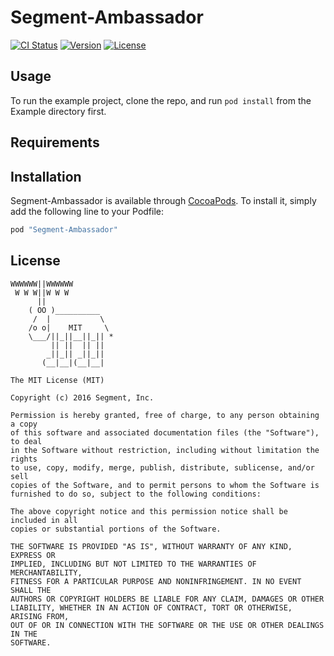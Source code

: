 # Segment-Ambassador

[![CI Status](http://img.shields.io/travis/segment-integrations/analytics-ios-integration-ambassador.svg?style=flat)](https://travis-ci.org/segment-integrations/analytics-ios-integration-ambassador)
[![Version](https://img.shields.io/cocoapods/v/Segment-Ambassador.svg?style=flat)](http://cocoapods.org/pods/Segment-Ambassador)
[![License](https://img.shields.io/cocoapods/l/Segment-Ambassador.svg?style=flat)](http://cocoapods.org/pods/Segment-Ambassador)

## Usage

To run the example project, clone the repo, and run `pod install` from the Example directory first.

## Requirements

## Installation

Segment-Ambassador is available through [CocoaPods](http://cocoapods.org). To install
it, simply add the following line to your Podfile:

```ruby
pod "Segment-Ambassador"
```

## License

```
WWWWWW||WWWWWW
 W W W||W W W
      ||
    ( OO )__________
     /  |           \
    /o o|    MIT     \
    \___/||_||__||_|| *
         || ||  || ||
        _||_|| _||_||
       (__|__|(__|__|

The MIT License (MIT)

Copyright (c) 2016 Segment, Inc.

Permission is hereby granted, free of charge, to any person obtaining a copy
of this software and associated documentation files (the "Software"), to deal
in the Software without restriction, including without limitation the rights
to use, copy, modify, merge, publish, distribute, sublicense, and/or sell
copies of the Software, and to permit persons to whom the Software is
furnished to do so, subject to the following conditions:

The above copyright notice and this permission notice shall be included in all
copies or substantial portions of the Software.

THE SOFTWARE IS PROVIDED "AS IS", WITHOUT WARRANTY OF ANY KIND, EXPRESS OR
IMPLIED, INCLUDING BUT NOT LIMITED TO THE WARRANTIES OF MERCHANTABILITY,
FITNESS FOR A PARTICULAR PURPOSE AND NONINFRINGEMENT. IN NO EVENT SHALL THE
AUTHORS OR COPYRIGHT HOLDERS BE LIABLE FOR ANY CLAIM, DAMAGES OR OTHER
LIABILITY, WHETHER IN AN ACTION OF CONTRACT, TORT OR OTHERWISE, ARISING FROM,
OUT OF OR IN CONNECTION WITH THE SOFTWARE OR THE USE OR OTHER DEALINGS IN THE
SOFTWARE.
```

